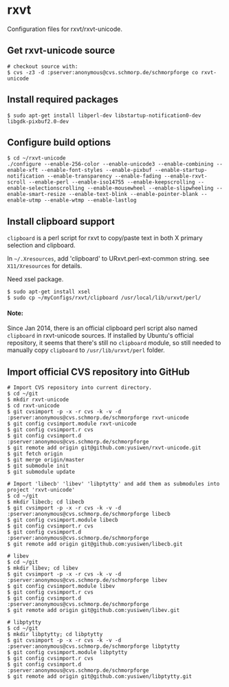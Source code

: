 rxvt
====

Configuration files for rxvt/rxvt-unicode.

## Get rxvt-unicode source

```
# checkout source with:
$ cvs -z3 -d :pserver:anonymous@cvs.schmorp.de/schmorpforge co rxvt-unicode
```

## Install required packages

```
$ sudo apt-get install libperl-dev libstartup-notification0-dev libgdk-pixbuf2.0-dev
```

## Configure build options

```
$ cd ~/rxvt-unicode
./configure --enable-256-color --enable-unicode3 --enable-combining --enable-xft --enable-font-styles --enable-pixbuf --enable-startup-notification --enable-transparency --enable-fading --enable-rxvt-scroll --enable-perl --enable-iso14755 --enable-keepscrolling --enable-selectionscrolling --enable-mousewheel --enable-slipwheeling --enable-smart-resize --enable-text-blink --enable-pointer-blank --enable-utmp --enable-wtmp --enable-lastlog
```

## Install clipboard support

  `clipboard` is a perl script for rxvt to copy/paste text in both X primary selection and clipboard.

  In `~/.Xresources`, add 'clipboard' to URxvt.perl-ext-common string. see `X11/Xresources` for details.

  Need xsel package.

```
$ sudo apt-get install xsel
$ sudo cp ~/myConfigs/rxvt/clipboard /usr/local/lib/urxvt/perl/
```

#### Note:

  Since Jan 2014, there is an official clipboard perl script also named `clipboard` in rxvt-unicode sources.
  If installed by Ubuntu's official repository, it seems that there's still no `clipboard` module, so still needed to manually copy `clipboard` to `/usr/lib/urxvt/perl` folder.

## Import official CVS repository into GitHub

```text
# Import CVS repository into current directory.
$ cd ~/git
$ mkdir rxvt-unicode
$ cd rxvt-unicode
$ git cvsimport -p -x -r cvs -k -v -d :pserver:anonymous@cvs.schmorp.de/schmorpforge rxvt-unicode
$ git config cvsimport.module rxvt-unicode
$ git config cvsimport.r cvs
$ git config cvsimport.d :pserver:anonymous@cvs.schmorp.de/schmorpforge
$ git remote add origin git@github.com:yusiwen/rxvt-unicode.git
$ git fetch origin
$ git merge origin/master
$ git submodule init
$ git submodule update

# Import 'libecb' 'libev' 'libptytty' and add them as submodules into project 'rxvt-unicode'
$ cd ~/git
$ mkdir libecb; cd libecb
$ git cvsimport -p -x -r cvs -k -v -d :pserver:anonymous@cvs.schmorp.de/schmorpforge libecb
$ git config cvsimport.module libecb
$ git config cvsimport.r cvs
$ git config cvsimport.d :pserver:anonymous@cvs.schmorp.de/schmorpforge
$ git remote add origin git@github.com:yusiwen/libecb.git

# libev
$ cd ~/git
$ mkdir libev; cd libev
$ git cvsimport -p -x -r cvs -k -v -d :pserver:anonymous@cvs.schmorp.de/schmorpforge libev
$ git config cvsimport.module libev
$ git config cvsimport.r cvs
$ git config cvsimport.d :pserver:anonymous@cvs.schmorp.de/schmorpforge
$ git remote add origin git@github.com:yusiwen/libev.git

# libptytty
$ cd ~/git
$ mkdir libptytty; cd libptytty
$ git cvsimport -p -x -r cvs -k -v -d :pserver:anonymous@cvs.schmorp.de/schmorpforge libptytty
$ git config cvsimport.module libptytty
$ git config cvsimport.r cvs
$ git config cvsimport.d :pserver:anonymous@cvs.schmorp.de/schmorpforge
$ git remote add origin git@github.com:yusiwen/libptytty.git
```

